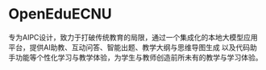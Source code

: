 # OpenEduECNU
专为AIPC设计，致力于打破传统教育的局限，通过一个集成化的本地大模型应用平台，提供AI助教、互动问答、智能出题、教学大纲与思维导图生成 以及代码助手功能等个性化学习与教学体验，为学生与教师创造前所未有的教学与学习体验。
